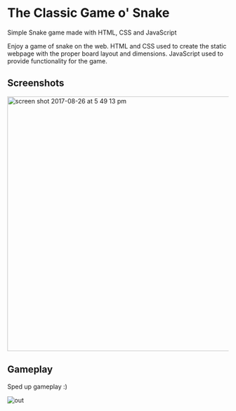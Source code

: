 # The Classic Game o' Snake

Simple Snake game made with HTML, CSS and JavaScript

Enjoy a game of snake on the web. 
HTML and CSS used to create the static webpage with the proper board layout and dimensions.
JavaScript used to provide functionality for the game.

## Screenshots

<img width="579" alt="screen shot 2017-08-26 at 5 49 13 pm" src="https://user-images.githubusercontent.com/28017034/29745695-c518e794-8a87-11e7-9ca3-4209b6c4deb1.png">

## Gameplay

Sped up gameplay :)

![out](https://user-images.githubusercontent.com/28017034/29745758-726ba35e-8a89-11e7-8aaa-d1891c959d6c.gif)
